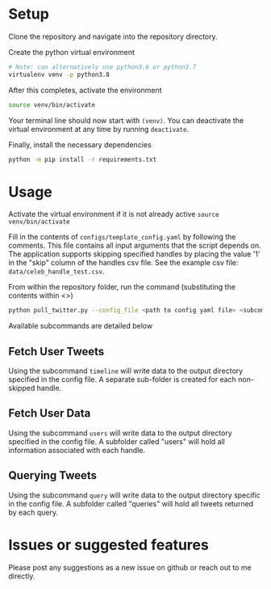 # Setup
Clone the repository and navigate into the repository directory. 

Create the python virtual environment
```bash
# Note: can alternatively use python3.6 or python3.7
virtualenv venv -p python3.8
```

After this completes, activate the environment
```bash
source venv/bin/activate
```
Your terminal line should now start with `(venv)`. 
You can deactivate the virtual environment at any time by running `deactivate`.  

Finally, install the necessary dependencies
```bash
python -m pip install -r requirements.txt
```

# Usage

Activate the virtual environment if it is not already active `source venv/bin/activate`

Fill in the contents of `configs/template_config.yaml` by following the comments.
This file contains all input arguments that the script depends on. The application supports
skipping specified handles by placing the value '1' in the "skip" column of the handles csv
file. See the example csv file: `data/celeb_handle_test.csv`. 

From within the repository folder, run the command (substituting the contents within <>)
```bash
python pull_twitter.py --config_file <path to config yaml file> <subcommand>
```

Available subcommands are detailed below
## Fetch User Tweets

Using the subcommand `timeline` will write data to the output directory specified in the config file. A separate 
sub-folder is created for each non-skipped handle.

## Fetch User Data

Using the subcommand `users` will write data to the output directory specified in the config file. A subfolder called 
"users" will hold all information associated with each handle.

## Querying Tweets

Using the subcommand `query` will write data to the output directory specific in the config file.  A subfolder called
"queries" will hold all tweets returned by each query.

# Issues or suggested features
Please post any suggestions as a new issue on github or reach out to me directly.  
